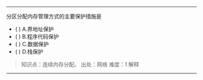 ---
分区分配内存管理方式的主要保护措施是
- ( ) A.界地址保护 
- ( ) B.程序代码保护 
- ( ) C.数据保护 
- ( ) D.栈保护

> 知识点：连续内存分配。
> 出处：网络
> 难度：1
> 解释

---